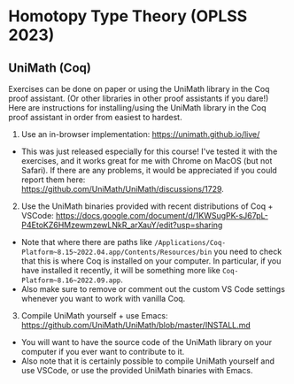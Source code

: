 # Homotopy Type Theory (OPLSS 2023)

## UniMath (Coq)

Exercises can be done on paper or using the UniMath library in the Coq proof assistant. (Or other libraries in other proof assistants if you dare!) Here are instructions for installing/using the UniMath library in the Coq proof assistant in order from easiest to hardest.

1. Use an in-browser implementation: https://unimath.github.io/live/
  - This was just released especially for this course! I've tested it with the exercises, and it works great for me with Chrome on MacOS (but not Safari). If there are any problems, it would be appreciated if you could report them here: https://github.com/UniMath/UniMath/discussions/1729.

2. Use the UniMath binaries provided with recent distributions of Coq + VSCode: https://docs.google.com/document/d/1KWSugPK-sJ67pL-P4EtoKZ6HMzewmzewLNkR_arXauY/edit?usp=sharing
  - Note that where there are paths like `/Applications/Coq-Platform~8.15~2022.04.app/Contents/Resources/bin` you need to check that this is where Coq is installed on your computer. In particular, if you have installed it recently, it will be something more like `Coq-Platform~8.16~2022.09.app`.
  - Also make sure to remove or comment out the custom VS Code settings whenever you want to work with vanilla Coq.

3. Compile UniMath yourself + use Emacs: https://github.com/UniMath/UniMath/blob/master/INSTALL.md
- You will want to have the source code of the UniMath library on your computer if you ever want to contribute to it.
- Also note that it is certainly possible to compile UniMath yourself and use VSCode, or use the provided UniMath binaries with Emacs.

